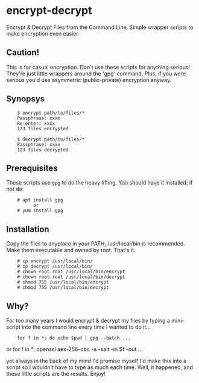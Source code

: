 # encrypt-decrypt
Encrypt &amp; Decrypt Files from the Command Line.
Simple wrapper scripts to make encryption even easier.

## Caution!

This is for casual encryption.  Don't use these scripts for anything serious!
They're just little wrappers around the 'gpg' command.
Plus, if you were serious you'd use asymmetric (public-private) encryption anyway.

## Synopsys

        $ encrypt path/to/files/*
        Passphrase: xxxx
        Re-enter: xxxx
        123 files encrypted

        $ decrypt path/to/files/*
        Passphrase: xxxx
        123 files decrypted


## Prerequisites

These scripts use `gpg` to do the heavy lifting.  You should have it installed; if not do:

        # apt install gpg
              or
        # yum install gpg


## Installation

Copy the files to anyplace in your PATH, /usr/local/bin is recommended.
Make them executable and owned by root.  That's it.

        # cp encrypt /usr/local/bin/
        # cp decrypt /usr/local/bin/
        # chown root.root /usr/local/bin/encrypt
        # chown root.root /usr/local/bin/decrypt
        # chmod 755 /usr/local/bin/encrypt
        # chmod 755 /usr/local/bin/decrypt

## Why?

For too many years I would encrypt & decrypt my files by typing a mini-script
into the command line every time I wanted to do it...

        for f in *; do echo $pwd | gpg --batch ...

or
        for f in *; openssl aes-256-cbc -a -salt -in $f -out ...

yet always in the back of my mind I'd promise myself I'd make this into a script 
so I wouldn't have to type as much each time.  Well, it happened, and these
little scripts are the results.  Enjoy!

